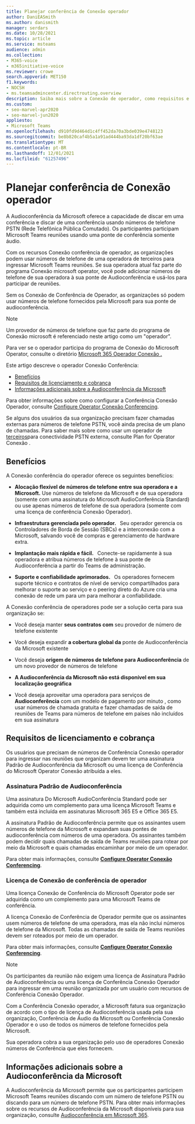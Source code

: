```yaml
---
title: Planejar conferência de Conexão operador
author: DaniEASmith
ms.author: danismith
manager: serdars
ms.date: 10/28/2021
ms.topic: article
ms.service: msteams
audience: admin
ms.collection:
- M365-voice
- m365initiative-voice
ms.reviewer: crowe
search.appverid: MET150
f1.keywords:
- NOCSH
- ms.teamsadmincenter.directrouting.overview
description: Saiba mais sobre a Conexão de operador, como requisitos e planejamento para implantação.
ms.custom:
- seo-marvel-apr2020
- seo-marvel-jun2020
appliesto:
- Microsoft Teams
ms.openlocfilehash: d910fd9d464d1c4ff452da70a3bde039e4748123
ms.sourcegitcommit: be8b820caf4b5a1a91ad444ba93da1df20bf63ae
ms.translationtype: MT
ms.contentlocale: pt-BR
ms.lasthandoff: 12/01/2021
ms.locfileid: "61257496"
---
```

# <a name="plan-for-operator-connect-conferencing"></a>Planejar conferência de Conexão operador

A Audioconferência da Microsoft oferece a capacidade de discar em uma conferência e discar de uma conferência usando números de telefone PSTN (Rede Telefônica Pública Comutado).  Os participantes participam Microsoft Teams reuniões usando uma ponte de conferência somente áudio.

Com os recursos Conexão conferência de operador, as organizações podem usar números de telefone de uma operadora de terceiros para ingressar Microsoft Teams reuniões. Se sua operadora atual faz parte do programa Conexão microsoft operator, você pode adicionar números de telefone de sua operadora à sua ponte de Audioconferência e usá-los para participar de reuniões.

Sem os Conexão de Conferência de Operador, as organizações só podem usar números de telefone fornecidos pela Microsoft para sua ponte de audioconferência.

>[!NOTE]
>Um provedor de números de telefone que faz parte do programa de Conexão microsoft é referenciado neste artigo como um "operador".
>
>Para ver se o operador participa do programa de Conexão do Microsoft Operator, consulte o diretório [Microsoft 365 Operador Conexão .](https://cloudpartners.transform.microsoft.com/practices/microsoft-365-for-operators/directory)

Este artigo descreve o operador Conexão Conferência:

- [Benefícios](#benefits)
- [Requisitos de licenciamento e cobrança](#licensing-requirements-and-billing)
- [Informações adicionais sobre a Audioconferência da Microsoft](#additional-information-on-microsoft-audio-conferencing)

Para obter informações sobre como configurar a Conferência Conexão Operador, consulte [Configure Operator Conexão Conferencing](operator-connect-conferencing-configure.md).

Se alguns dos usuários da sua organização precisam fazer chamadas externas para números de telefone PSTN, você ainda precisa de um plano de chamadas. Para saber mais sobre como usar um operador de [terceiros](operator-connect-plan.md)para conectividade PSTN externa, consulte Plan for Operator Conexão .

## <a name="benefits"></a>Benefícios

A Conexão conferência do operador oferece os seguintes benefícios:

- **Alocação flexível de números de telefone entre sua operadora e a Microsoft.** Use números de telefone da Microsoft e de sua operadora (somente com uma assinatura do Microsoft AudioConferência Standard) ou use apenas números de telefone de sua operadora (somente com uma licença de conferência Conexão Operador).

- **Infraestrutura gerenciada pelo operador.**   Seu operador gerencia os Controladores de Borda de Sessão (SBCs) e a interconexão com a Microsoft, salvando você de compras e gerenciamento de hardware extra.

- **Implantação mais rápida e fácil.**   Conecte-se rapidamente à sua operadora e atribua números de telefone à sua ponte de Audioconferência a partir do Teams de administração.

- **Suporte e confiabilidade aprimorados.**   Os operadores fornecem suporte técnico e contratos de nível de serviço compartilhados para melhorar o suporte ao serviço e o peering direto do Azure cria uma conexão de rede um para um para melhorar a confiabilidade.

A Conexão conferência de operadores pode ser a solução certa para sua organização se:

- Você deseja manter **seus contratos com** seu provedor de número de telefone existente

- Você deseja expandir **a cobertura global da** ponte de Audioconferência da Microsoft existente

- Você deseja **origem de números de telefone para Audioconferência** de um novo provedor de números de telefone

- **A Audioconferência da Microsoft não está disponível em sua localização geográfica**

- Você deseja aproveitar uma operadora para serviços de **Audioconferência** com um modelo de pagamento por minuto , como usar números de chamada gratuita e fazer chamadas de saída de reuniões de Teams para números de telefone em países não incluídos em sua assinatura

## <a name="licensing-requirements-and-billing"></a>Requisitos de licenciamento e cobrança

Os usuários que precisam de números de Conferência Conexão operador para ingressar nas reuniões que organizam devem ter uma assinatura Padrão de Audioconferência da Microsoft ou uma licença de Conferência do Microsoft Operator Conexão atribuída a eles.

### <a name="audio-conferencing-standard-subscription"></a>Assinatura Padrão de Audioconferência

Uma assinatura Do Microsoft AudioConferência Standard pode ser adquirida como um complemento para uma licença Microsoft Teams e também está incluída em assinaturas Microsoft 365 E5 e Office 365 E5.

A assinatura Padrão de Audioconferência permite que os assinantes usem números de telefone da Microsoft e expandam suas pontes de audioconferência com números de uma operadora. Os assinantes também podem decidir quais chamadas de saída de Teams reuniões para rotear por meio da Microsoft e quais chamadas encaminhar por meio de um operador.

Para obter mais informações, consulte [**Configure Operator Conexão Conferencing**](operator-connect-conferencing-configure.md).

### <a name="operator-connect-conferencing-license"></a>Licença de Conexão de conferência de operador

Uma licença Conexão de Conferência do Microsoft Operator pode ser adquirida como um complemento para uma Microsoft Teams de conferência.

A licença Conexão de Conferência de Operador permite que os assinantes usem números de telefone de uma operadora, mas ela não inclui números de telefone da Microsoft. Todas as chamadas de saída de Teams reuniões devem ser roteados por meio de um operador.

Para obter mais informações, consulte [**Configure Operator Conexão Conferencing**](operator-connect-conferencing-configure.md).

>[!Note]
>Os participantes da reunião não exigem uma licença de Assinatura Padrão de Audioconferência ou uma licença de Conferência Conexão Operador para ingressar em uma reunião organizada por um usuário com recursos de Conferência Conexão Operador.

Com a Conferência Conexão operador, a Microsoft fatura sua organização de acordo com o tipo de licença de Audioconferência usada pela sua organização, Conferência de Áudio da Microsoft ou Conferência Conexão Operador e o uso de todos os números de telefone fornecidos pela Microsoft.

Sua operadora cobra a sua organização pelo uso de operadores Conexão números de Conferência que eles fornecem.

## <a name="additional-information-on-microsoft-audio-conferencing"></a>Informações adicionais sobre a Audioconferência da Microsoft

A Audioconferência da Microsoft permite que os participantes participem Microsoft Teams reuniões discando com um número de telefone PSTN ou discando para um número de telefone PSTN. Para obter mais informações sobre os recursos de Audioconferência da Microsoft disponíveis para sua organização, consulte [Audioconferência em Microsoft 365](audio-conferencing-in-office-365.md).
